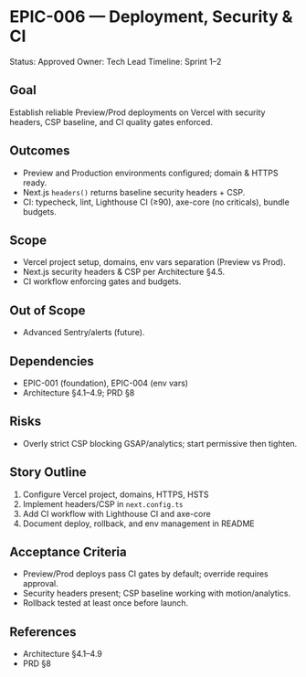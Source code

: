 # EPIC-006 — Deployment, Security & CI

Status: Approved
Owner: Tech Lead
Timeline: Sprint 1–2

## Goal
Establish reliable Preview/Prod deployments on Vercel with security headers, CSP baseline, and CI quality gates enforced.

## Outcomes
- Preview and Production environments configured; domain & HTTPS ready.
- Next.js `headers()` returns baseline security headers + CSP.
- CI: typecheck, lint, Lighthouse CI (≥90), axe-core (no criticals), bundle budgets.

## Scope
- Vercel project setup, domains, env vars separation (Preview vs Prod).
- Next.js security headers & CSP per Architecture §4.5.
- CI workflow enforcing gates and budgets.

## Out of Scope
- Advanced Sentry/alerts (future).

## Dependencies
- EPIC-001 (foundation), EPIC-004 (env vars)
- Architecture §4.1–4.9; PRD §8

## Risks
- Overly strict CSP blocking GSAP/analytics; start permissive then tighten.

## Story Outline
1. Configure Vercel project, domains, HTTPS, HSTS
2. Implement headers/CSP in `next.config.ts`
3. Add CI workflow with Lighthouse CI and axe-core
4. Document deploy, rollback, and env management in README

## Acceptance Criteria
- Preview/Prod deploys pass CI gates by default; override requires approval.
- Security headers present; CSP baseline working with motion/analytics.
- Rollback tested at least once before launch.

## References
- Architecture §4.1–4.9
- PRD §8
